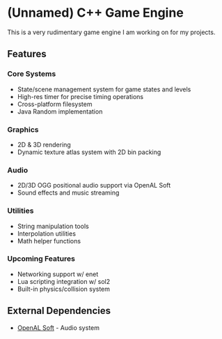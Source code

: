 # (Unnamed) C++ Game Engine

This is a very rudimentary game engine I am working on for my projects.

## Features

### Core Systems
- State/scene management system for game states and levels
- High-res timer for precise timing operations
- Cross-platform filesystem
- Java Random implementation

### Graphics
- 2D & 3D rendering
- Dynamic texture atlas system with 2D bin packing

### Audio
- 2D/3D OGG positional audio support via OpenAL Soft
- Sound effects and music streaming

### Utilities
- String manipulation tools
- Interpolation utilities
- Math helper functions

### Upcoming Features
- Networking support w/ enet
- Lua scripting integration w/ sol2
- Built-in physics/collision system

## External Dependencies
- [OpenAL Soft](https://github.com/kcat/openal-soft) - Audio system